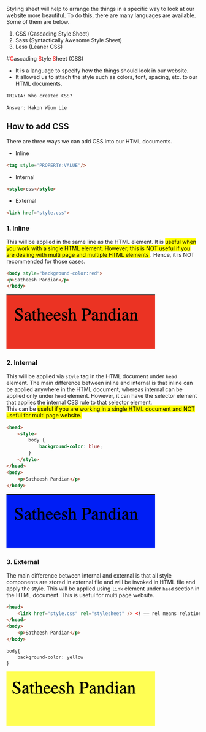 Styling sheet will help to arrange the things in a specific way to look at our website more beautiful.
To do this, there are many languages are available. Some of them are below.

1. CSS (Cascading Style Sheet)
2. Sass (Syntactically Awesome Style Sheet)
3. Less (Leaner CSS)

#<span style="color:red">C</span>ascading <span style="color:red">S</span>tyle <span style="color:red">S</span>heet (CSS)
- It is a language to specify how the things should look in our website.
- It allowed us to attach the style such as colors, font, spacing, etc. to our HTML documents.

`TRIVIA: Who created CSS?`

`Answer: Hakon Wium Lie`

## How to add CSS
There are three ways we can add CSS into our HTML documents.
<ul>
<li>Inline</li>
</ul>

```html
<tag style="PROPERTY:VALUE"/>
```

<ul>
<li>Internal</li>
</ul>

```html
<style>css</style>
```

<ul>
<li>External</li>
</ul>

```html
<link href="style.css">
```

### 1. Inline

This will be applied in the same line as the HTML element.
It is <mark>useful when you work with a single HTML element.
However, this is NOT useful if you are dealing with multi page and multiple HTML elements </mark>.
Hence, it is NOT recommended for those cases.
```html
<body style="background-color:red">
<p>Satheesh Pandian</p>
</body>
```

![inline](../assets/inline.jpg)

### 2. Internal

This will be applied via `style` tag in the HTML document under `head` element. The main difference between inline and internal is that inline can be applied anywhere in the HTML document, whereas internal can be applied only under `head` element.
However, it can have the selector element that applies the internal CSS rule to that selector element.<br>
This can be <mark>useful if you are working in a single HTML document and NOT useful for multi page website. </mark>
``` html
<head>
    <style>
        body {
            background-color: blue;
        }
    </style>
</head>
<body>
    <p>Satheesh Pandian</p>
</body>
```

![internal](../assets/internal.jpg)

### 3. External

The main difference between internal and external is that all style components are stored in external file and will be invoked in HTML file and apply the style.
This will be applied using `link` element under `head` section in the HTML document. This is useful for multi page website.

```html
<head>
    <link href="style.css" rel="stylesheet" /> <! –– rel means relationship -->
</head>
<body>
    <p>Satheesh Pandian</p>
</body>
```

```
body{
    background-color: yellow
}
```

![external](../assets/external.jpg)

